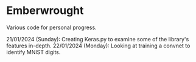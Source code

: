 # Emberwrought
Various code for personal progress. 

21/01/2024 (Sunday): Creating Keras.py to examine some of the library's features in-depth.
22/01/2024 (Monday): Looking at training a convnet to identify MNIST digits. 
